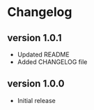 # Changelog

## version 1.0.1

* Updated README
* Added CHANGELOG file


## version 1.0.0

* Initial release
